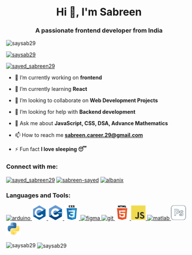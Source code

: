 <h1 align="center">Hi 👋, I'm Sabreen</h1>
<h3 align="center">A passionate frontend developer from India</h3>

<p align="left"> <img src="https://komarev.com/ghpvc/?username=saysab29&label=Profile%20views&color=0e75b6&style=flat" alt="saysab29" /> </p>

<p align="left"> <a href="https://github.com/ryo-ma/github-profile-trophy"><img src="https://github-profile-trophy.vercel.app/?username=saysab29" alt="saysab29" /></a> </p>

<p align="left"> <a href="https://twitter.com/sayed_sabreen29" target="blank"><img src="https://img.shields.io/twitter/follow/sayed_sabreen29?logo=twitter&style=for-the-badge" alt="sayed_sabreen29" /></a> </p>

- 🔭 I’m currently working on **frontend**

- 🌱 I’m currently learning **React**

- 👯 I’m looking to collaborate on **Web Development Projects**

- 🤝 I’m looking for help with **Backend development**

- 💬 Ask me about **JavaScript, CSS, DSA, Advance Mathematics**

- 📫 How to reach me **sabreen.career.29@gmail.com**

- ⚡ Fun fact **I love sleeping 😴**

<h3 align="left">Connect with me:</h3>
<p align="left">
<a href="https://twitter.com/sayed_sabreen29" target="blank"><img align="center" src="https://raw.githubusercontent.com/rahuldkjain/github-profile-readme-generator/master/src/images/icons/Social/twitter.svg" alt="sayed_sabreen29" height="30" width="40" /></a>
<a href="https://linkedin.com/in/sabreen-sayed" target="blank"><img align="center" src="https://raw.githubusercontent.com/rahuldkjain/github-profile-readme-generator/master/src/images/icons/Social/linked-in-alt.svg" alt="sabreen-sayed" height="30" width="40" /></a>
<a href="https://www.codechef.com/users/albanix" target="blank"><img align="center" src="https://cdn.jsdelivr.net/npm/simple-icons@3.1.0/icons/codechef.svg" alt="albanix" height="30" width="40" /></a>
</p>

<h3 align="left">Languages and Tools:</h3>
<p align="left"> <a href="https://www.arduino.cc/" target="_blank" rel="noreferrer"> <img src="https://cdn.worldvectorlogo.com/logos/arduino-1.svg" alt="arduino" width="40" height="40"/> </a> <a href="https://www.cprogramming.com/" target="_blank" rel="noreferrer"> <img src="https://raw.githubusercontent.com/devicons/devicon/master/icons/c/c-original.svg" alt="c" width="40" height="40"/> </a> <a href="https://www.w3schools.com/cpp/" target="_blank" rel="noreferrer"> <img src="https://raw.githubusercontent.com/devicons/devicon/master/icons/cplusplus/cplusplus-original.svg" alt="cplusplus" width="40" height="40"/> </a> <a href="https://www.w3schools.com/css/" target="_blank" rel="noreferrer"> <img src="https://raw.githubusercontent.com/devicons/devicon/master/icons/css3/css3-original-wordmark.svg" alt="css3" width="40" height="40"/> </a> <a href="https://www.figma.com/" target="_blank" rel="noreferrer"> <img src="https://www.vectorlogo.zone/logos/figma/figma-icon.svg" alt="figma" width="40" height="40"/> </a> <a href="https://git-scm.com/" target="_blank" rel="noreferrer"> <img src="https://www.vectorlogo.zone/logos/git-scm/git-scm-icon.svg" alt="git" width="40" height="40"/> </a> <a href="https://www.w3.org/html/" target="_blank" rel="noreferrer"> <img src="https://raw.githubusercontent.com/devicons/devicon/master/icons/html5/html5-original-wordmark.svg" alt="html5" width="40" height="40"/> </a> <a href="https://developer.mozilla.org/en-US/docs/Web/JavaScript" target="_blank" rel="noreferrer"> <img src="https://raw.githubusercontent.com/devicons/devicon/master/icons/javascript/javascript-original.svg" alt="javascript" width="40" height="40"/> </a> <a href="https://www.mathworks.com/" target="_blank" rel="noreferrer"> <img src="https://upload.wikimedia.org/wikipedia/commons/2/21/Matlab_Logo.png" alt="matlab" width="40" height="40"/> </a> <a href="https://www.photoshop.com/en" target="_blank" rel="noreferrer"> <img src="https://raw.githubusercontent.com/devicons/devicon/master/icons/photoshop/photoshop-line.svg" alt="photoshop" width="40" height="40"/> </a> <a href="https://www.python.org" target="_blank" rel="noreferrer"> <img src="https://raw.githubusercontent.com/devicons/devicon/master/icons/python/python-original.svg" alt="python" width="40" height="40"/> </a> </p>

<p><img align="left" src="https://github-readme-stats.vercel.app/api/top-langs?username=saysab29&show_icons=true&locale=en&layout=compact" alt="saysab29" /></p>

<p>&nbsp;<img align="center" src="https://github-readme-stats.vercel.app/api?username=saysab29&show_icons=true&locale=en" alt="saysab29" /></p>
